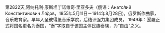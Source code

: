 第2822天,阿纳托利·康斯坦丁诺维奇·里亚多夫（俄语：Анато́лий Константи́нович Ля́дов，1855年5月11日－1914年8月28日)，俄罗斯作曲家，音乐教育家。早年入圣彼得堡音乐学院，后结识强力集团成员。
1949年：暹羅正式将国名更名为泰国，“泰”字取自于该国主体民族泰族，为“自由”之义。